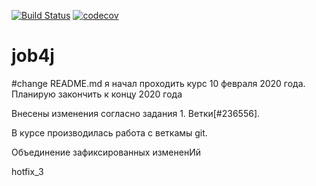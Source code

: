 [![Build Status](https://travis-ci.org/Kirbri/job4j.svg?branch=master)](https://travis-ci.org/Kirbri/job4j)
[![codecov](https://codecov.io/gh/Kirbri/job4j/branch/master/graph/badge.svg)](https://codecov.io/gh/Kirbri/job4j)

# job4j
#change README.md
я начал проходить курс 10 февраля 2020 года. Планирую закончить к концу 2020 года

Внесены изменения согласно задания 1. Ветки[#236556].

В курсе производилась работа с веткамы git.

Объединение зафиксированных измененИй

hotfix_3